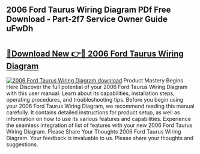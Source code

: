 ## 2006 Ford Taurus Wiring Diagram PDf Free Download - Part-2f7 Service Owner Guide uFwDh

# <h2><a href="http://dflg3b9.blite.top/?on=2006+Ford+Taurus+Wiring+Diagram">🔗Download New 👉🔴 2006 Ford Taurus Wiring Diagram</a></h2>

[![2006 Ford Taurus Wiring Diagram download](https://i.imgur.com/lujVjoI.png)](http://dflg3b9.blite.top/?on=2006+Ford+Taurus+Wiring+Diagram)
Product Mastery Begins Here Discover the full potential of your 2006 Ford Taurus Wiring Diagram with this user manual. Learn about its capabilities, installation steps, operating procedures, and troubleshooting tips. Before you begin using your 2006 Ford Taurus Wiring Diagram, we recommend reading this manual carefully. It contains detailed instructions for product setup, as well as information on how to use its various features and capabilities. Experience the seamless integration of list of features with your new 2006 Ford Taurus Wiring Diagram. Please Share Your Thoughts 2006 Ford Taurus Wiring Diagram. Your feedback is invaluable to us. Please share your thoughts and suggestions.
